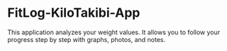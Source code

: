 # FitLog-KiloTakibi-App
This application analyzes your weight values. It allows you to follow your progress step by step with graphs, photos, and notes.
